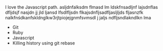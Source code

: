  I love the Javascript path. asljdnfalksdm flmasd lm ldskfnsadljnf lajsdnflas dfljdsjf nasjdn jj jld ljansd lfsdlfljsdn flkajsdnfljsadfljasljljds fljasnzfk nalkfnśdkanfskldnglkw3rjtpiojejgnmfsvmsdl j jaljs ndfljsndlakndlkn lma
* Git
* Ruby
* Javascript
* Killing history using git rebase
